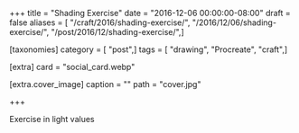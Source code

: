 +++
title = "Shading Exercise"
date = "2016-12-06 00:00:00-08:00"
draft = false
aliases = [ "/craft/2016/shading-exercise/", "/2016/12/06/shading-exercise/", "/post/2016/12/shading-exercise/",]

[taxonomies]
category = [ "post",]
tags = [ "drawing", "Procreate", "craft",]

[extra]
card = "social_card.webp"

[extra.cover_image]
caption = ""
path = "cover.jpg"

+++

Exercise in light values
